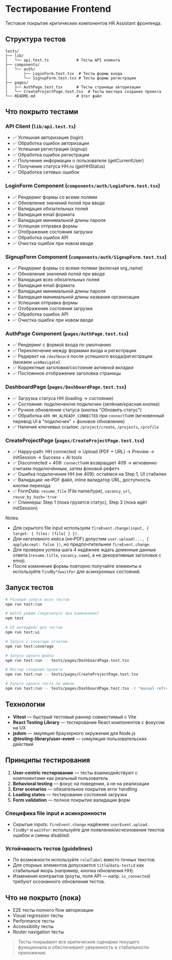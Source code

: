 # Тестирование Frontend

Тестовое покрытие критических компонентов HR Assistant фронтенда.

## Структура тестов

```
tests/
├── lib/
│   └── api.test.ts            # Тесты API клиента
├── components/
│   └── auth/
│       ├── LoginForm.test.tsx  # Тесты формы входа
│       └── SignupForm.test.tsx # Тесты формы регистрации
├── pages/
│   ├── AuthPage.test.tsx      # Тесты страницы авторизации
│   └── CreateProjectPage.test.tsx  # Тесты мастера создания проекта
└── README.md                  # Этот файл
```

## Что покрыто тестами

### API Client (`lib/api.test.ts`)
- ✅ Успешная авторизация (login)
- ✅ Обработка ошибок авторизации  
- ✅ Успешная регистрация (signup)
- ✅ Обработка ошибок регистрации
- ✅ Получение информации о пользователе (getCurrentUser)
- ✅ Получение статуса HH.ru (getHHStatus)
- ✅ Обработка сетевых ошибок

### LoginForm Component (`components/auth/LoginForm.test.tsx`)
- ✅ Рендеринг формы со всеми полями
- ✅ Обновление значений полей при вводе
- ✅ Валидация обязательных полей
- ✅ Валидация email формата
- ✅ Валидация минимальной длины пароля
- ✅ Успешная отправка формы
- ✅ Отображение состояния загрузки
- ✅ Обработка ошибок API
- ✅ Очистка ошибок при новом вводе

### SignupForm Component (`components/auth/SignupForm.test.tsx`)
- ✅ Рендеринг формы со всеми полями (включая org_name)
- ✅ Обновление значений полей при вводе
- ✅ Валидация всех обязательных полей
- ✅ Валидация email формата
- ✅ Валидация минимальной длины пароля
- ✅ Валидация минимальной длины названия организации
- ✅ Успешная отправка формы
- ✅ Отображение состояния загрузки
- ✅ Обработка ошибок API
- ✅ Очистка ошибок при новом вводе

### AuthPage Component (`pages/AuthPage.test.tsx`)
- ✅ Рендеринг с формой входа по умолчанию
- ✅ Переключение между формами входа и регистрации
- ✅ Редирект на `/dashboard` после успешного входа/регистрации (мокаем `useNavigate`)
- ✅ Корректные заголовки/состояние активной вкладки
- ✅ Постоянное отображение заголовка страницы

### DashboardPage (`pages/DashboardPage.test.tsx`)
- ✅ Загрузка статуса HH (loading → состояние)
- ✅ Состояния: подключен/не подключен (зелёная/красная кнопка)
- ✅ Ручное обновление статуса (кнопка "Обновить статус")
- ✅ Обработка `409 HH_ALREADY_CONNECTED` при `connectToHH` (мгновенный перевод UI в "подключен" + фоновое обновление)
- ✅ Наличие ключевых ссылок: `/project/create`, `/projects`, `/profile`

### CreateProjectPage (`pages/CreateProjectPage.test.tsx`)
- ✅ Happy‑path: HH connected → Upload (PDF + URL) → Preview → initSession → Success + AI tools
- ✅ Disconnected + 409: `connectToHH` возвращает 409 → мгновенно считаем подключённым, затем фоновой рефетч
- ✅ Ошибка подключения HH (не 409): остаёмся на Step 1, UI стабилен
- ✅ Валидации: не‑PDF файл, inline валидатор URL, доступность кнопки перехода
- ✅ FormData: `resume_file` (File name/type), `vacancy_url`, `reuse_by_hash='true'`
- ✅ Спиннеры: Step 1 (пока грузится статус), Step 3 (пока идёт initSession)

Notes:
- Для скрытого file input используем `fireEvent.change(input, { target: { files: [file] } })`.
- Для негативного кейса (не‑PDF) допустим `user.upload(..., { applyAccept: false })`, но предпочтительнее `fireEvent.change`.
- Для проверки успеха шага 4 надёжнее ждать доменные данные ответа (`resume.title`, `vacancy.name`), а не декоративные заголовки с emoji.
- После изменения формы повторно получайте элементы и используйте `findBy*`/`waitFor` для асинхронных состояний.

## Запуск тестов

```bash
# Разовый запуск всех тестов
npm run test:run

# Watch режим (перезапуск при изменениях)
npm test

# UI интерфейс для тестов
npm run test:ui

# Запуск с coverage отчетом
npm run test:coverage

# Запуск одного файла
npm run test:run -- tests/pages/DashboardPage.test.tsx

# Мастер создания проекта
npm run test:run -- tests/pages/CreateProjectPage.test.tsx

# Запуск одного теста по имени
npm run test:run -- tests/pages/DashboardPage.test.tsx -t "manual refresh"
```

## Технологии

- **Vitest** — быстрый тестовый раннер совместимый с Vite
- **React Testing Library** — тестирование React компонентов с фокусом на UX
- **jsdom** — эмуляция браузерного окружения для Node.js
- **@testing-library/user-event** — симуляция пользовательских действий

## Принципы тестирования

1. **User-centric тестирование** — тесты взаимодействуют с компонентами как реальный пользователь
2. **Behavioral testing** — фокус на поведении, а не на реализации
3. **Error scenarios** — обязательное покрытие error handling
4. **Loading states** — тестирование состояний загрузки
5. **Form validation** — полное покрытие валидации форм

### Специфика file input и асинхронности
- Скрытые inputs: `fireEvent.change` надёжнее `userEvent.upload`.
- `findBy*` и `waitFor`: используйте для появления/исчезновения текстов ошибок и смены disabled.

### Устойчивость тестов (guidelines)
- По возможности используйте `role`/`label` вместо точных текстов.
- Для спорных элементов допускается `title`/`data-testid` как стабильный якорь (например, кнопка обновления HH).
- Изменения контрактов (роуты, поля API — напр. `is_connected`) требуют осознанного обновления тестов.

## Что не покрыто (пока)

- E2E тесты полного flow авторизации  
- Visual regression тесты
- Performance тесты
- Accessibility тесты
- Router navigation тесты

> Тесты покрывают все критические сценарии текущего функционала и обеспечивают уверенность в стабильности приложения.
